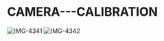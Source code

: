 # CAMERA---CALIBRATION
![IMG-4341](https://user-images.githubusercontent.com/95172533/214485610-3aca4bed-e851-4533-95ce-824067492701.JPG)
![IMG-4342](https://user-images.githubusercontent.com/95172533/214485616-49517947-21c6-4973-9def-03d3ec8fc8ab.JPG)
